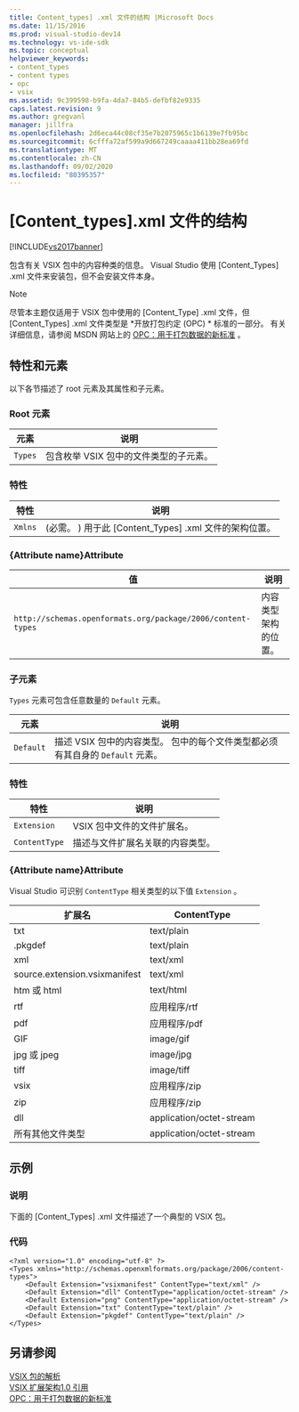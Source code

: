 ```yaml
---
title: Content_types] .xml 文件的结构 |Microsoft Docs
ms.date: 11/15/2016
ms.prod: visual-studio-dev14
ms.technology: vs-ide-sdk
ms.topic: conceptual
helpviewer_keywords:
- content_types
- content types
- opc
- vsix
ms.assetid: 9c399598-b9fa-4da7-84b5-defbf82e9335
caps.latest.revision: 9
ms.author: gregvanl
manager: jillfra
ms.openlocfilehash: 2d6eca44c08cf35e7b2075965c1b6139e7fb95bc
ms.sourcegitcommit: 6cfffa72af599a9d667249caaaa411bb28ea69fd
ms.translationtype: MT
ms.contentlocale: zh-CN
ms.lasthandoff: 09/02/2020
ms.locfileid: "80395357"
---
```

# <a name="the-structure-of-the-content_typesxml-file"></a>[Content_types].xml 文件的结构
[!INCLUDE[vs2017banner](../includes/vs2017banner.md)]

包含有关 VSIX 包中的内容种类的信息。 Visual Studio 使用 [Content_Types] .xml 文件来安装包，但不会安装文件本身。  
  
> [!NOTE]
> 尽管本主题仅适用于 VSIX 包中使用的 [Content_Type] .xml 文件，但 [Content_Types] .xml 文件类型是 *开放打包约定 (OPC) * 标准的一部分。 有关详细信息，请参阅 MSDN 网站上的 [OPC：用于打包数据的新标准](https://msdn.microsoft.com/magazine/cc163372.aspx) 。  
  
## <a name="attributes-and-elements"></a>特性和元素  
 以下各节描述了 root 元素及其属性和子元素。  
  
### <a name="root-element"></a>Root 元素  
  
|元素|说明|  
|-------------|-----------------|  
|`Types`|包含枚举 VSIX 包中的文件类型的子元素。|  
  
### <a name="attributes"></a>特性  
  
|特性|说明|  
|---------------|-----------------|  
|`Xmlns`| (必需。 ) 用于此 [Content_Types] .xml 文件的架构位置。|  
  
### <a name="attribute-name-attribute"></a>{Attribute name}Attribute  
  
|                           值                           |                说明                |
|-----------------------------------------------------------|-------------------------------------------|
| `http://schemas.openformats.org/package/2006/content-types` | 内容类型架构的位置。 |
  
### <a name="child-elements"></a>子元素  
 `Types` 元素可包含任意数量的 `Default` 元素。  
  
|元素|说明|  
|-------------|-----------------|  
|`Default`|描述 VSIX 包中的内容类型。 包中的每个文件类型都必须有其自身的 `Default` 元素。|  
  
### <a name="attributes"></a>特性  
  
|特性|说明|  
|---------------|-----------------|  
|`Extension`|VSIX 包中文件的文件扩展名。|  
|`ContentType`|描述与文件扩展名关联的内容类型。|  
  
### <a name="attribute-name-attribute"></a>{Attribute name}Attribute  
 Visual Studio 可识别 `ContentType` 相关类型的以下值 `Extension` 。  
  
|扩展名|ContentType|  
|---------------|-----------------|  
|txt|text/plain|  
|.pkgdef|text/plain|  
|xml|text/xml|  
|source.extension.vsixmanifest|text/xml|  
|htm 或 html|text/html|  
|rtf|应用程序/rtf|  
|pdf|应用程序/pdf|  
|GIF|image/gif|  
|jpg 或 jpeg|image/jpg|  
|tiff|image/tiff|  
|vsix|应用程序/zip|  
|zip|应用程序/zip|  
|dll|application/octet-stream|  
|所有其他文件类型|application/octet-stream|  
  
## <a name="example"></a>示例  
  
### <a name="description"></a>说明  
 下面的 [Content_Types] .xml 文件描述了一个典型的 VSIX 包。  
  
### <a name="code"></a>代码  
  
```  
<?xml version="1.0" encoding="utf-8" ?>   
<Types xmlns="http://schemas.openxmlformats.org/package/2006/content-types">  
    <Default Extension="vsixmanifest" ContentType="text/xml" />   
    <Default Extension="dll" ContentType="application/octet-stream" />   
    <Default Extension="png" ContentType="application/octet-stream" />   
    <Default Extension="txt" ContentType="text/plain" />   
    <Default Extension="pkgdef" ContentType="text/plain" />   
</Types>  
```  
  
## <a name="see-also"></a>另请参阅  
 [VSIX 包的解析](../extensibility/anatomy-of-a-vsix-package.md)   
 [VSIX 扩展架构1.0 引用](https://msdn.microsoft.com/76e410ec-b1fb-4652-ac98-4a4c52e09a2b)   
 [OPC：用于打包数据的新标准](https://msdn.microsoft.com/magazine/cc163372.aspx)
